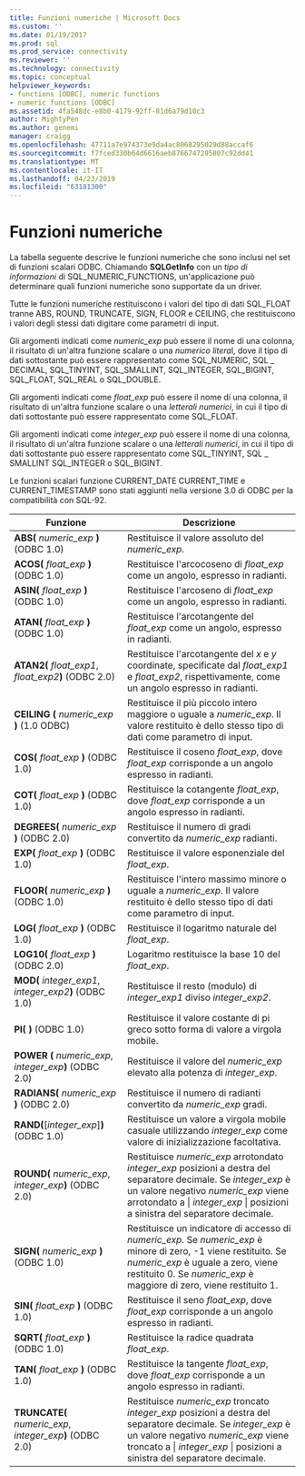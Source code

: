 ```yaml
---
title: Funzioni numeriche | Microsoft Docs
ms.custom: ''
ms.date: 01/19/2017
ms.prod: sql
ms.prod_service: connectivity
ms.reviewer: ''
ms.technology: connectivity
ms.topic: conceptual
helpviewer_keywords:
- functions [ODBC], numeric functions
- numeric functions [ODBC]
ms.assetid: 4fa548dc-e8b0-4179-92ff-81d6a79d10c3
author: MightyPen
ms.author: genemi
manager: craigg
ms.openlocfilehash: 47711a7e974373e9da4ac8068295029d88accaf6
ms.sourcegitcommit: f7fced330b64d6616aeb8766747295807c92dd41
ms.translationtype: MT
ms.contentlocale: it-IT
ms.lasthandoff: 04/23/2019
ms.locfileid: "63181300"
---
```

# <a name="numeric-functions"></a>Funzioni numeriche
La tabella seguente descrive le funzioni numeriche che sono inclusi nel set di funzioni scalari ODBC. Chiamando **SQLGetInfo** con un *tipo di informazioni* di SQL_NUMERIC_FUNCTIONS, un'applicazione può determinare quali funzioni numeriche sono supportate da un driver.  
  
 Tutte le funzioni numeriche restituiscono i valori del tipo di dati SQL_FLOAT tranne ABS, ROUND, TRUNCATE, SIGN, FLOOR e CEILING, che restituiscono i valori degli stessi dati digitare come parametri di input.  
  
 Gli argomenti indicati come *numeric_exp* può essere il nome di una colonna, il risultato di un'altra funzione scalare o una *numerico litera*l, dove il tipo di dati sottostante può essere rappresentato come SQL_NUMERIC, SQL _ DECIMAL, SQL_TINYINT, SQL_SMALLINT, SQL_INTEGER, SQL_BIGINT, SQL_FLOAT, SQL_REAL o SQL_DOUBLE.  
  
 Gli argomenti indicati come *float_exp* può essere il nome di una colonna, il risultato di un'altra funzione scalare o una *letterali numerici*, in cui il tipo di dati sottostante può essere rappresentato come SQL_FLOAT.  
  
 Gli argomenti indicati come *integer_exp* può essere il nome di una colonna, il risultato di un'altra funzione scalare o una *letterali numerici*, in cui il tipo di dati sottostante può essere rappresentato come SQL_TINYINT, SQL _ SMALLINT SQL_INTEGER o SQL_BIGINT.  
  
 Le funzioni scalari funzione CURRENT_DATE CURRENT_TIME e CURRENT_TIMESTAMP sono stati aggiunti nella versione 3.0 di ODBC per la compatibilità con SQL-92.  
  
|Funzione|Descrizione|  
|--------------|-----------------|  
|**ABS(** _numeric_exp_ **)**  (ODBC 1.0)|Restituisce il valore assoluto del *numeric_exp*.|  
|**ACOS(** _float_exp_ **)**  (ODBC 1.0)|Restituisce l'arcocoseno di *float_exp* come un angolo, espresso in radianti.|  
|**ASIN(** _float_exp_ **)**  (ODBC 1.0)|Restituisce l'arcoseno di *float_exp* come un angolo, espresso in radianti.|  
|**ATAN(** _float_exp_ **)**  (ODBC 1.0)|Restituisce l'arcotangente del *float_exp* come un angolo, espresso in radianti.|  
|**ATAN2(** _float_exp1_, _float_exp2_**)**  (ODBC 2.0)|Restituisce l'arcotangente del *x* e *y* coordinate, specificate dal *float_exp1* e *float_exp2*, rispettivamente, come un angolo espresso in radianti.|  
|**CEILING (** _numeric_exp_ **)** (1.0 ODBC)|Restituisce il più piccolo intero maggiore o uguale a *numeric_exp*. Il valore restituito è dello stesso tipo di dati come parametro di input.|  
|**COS(** _float_exp_ **)**  (ODBC 1.0)|Restituisce il coseno *float_exp*, dove *float_exp* corrisponde a un angolo espresso in radianti.|  
|**COT(** _float_exp_ **)**  (ODBC 1.0)|Restituisce la cotangente *float_exp*, dove *float_exp* corrisponde a un angolo espresso in radianti.|  
|**DEGREES(** _numeric_exp_ **)**  (ODBC 2.0)|Restituisce il numero di gradi convertito da *numeric_exp* radianti.|  
|**EXP(** _float_exp_ **)**  (ODBC 1.0)|Restituisce il valore esponenziale del *float_exp*.|  
|**FLOOR(** _numeric_exp_ **)**  (ODBC 1.0)|Restituisce l'intero massimo minore o uguale a *numeric_exp*. Il valore restituito è dello stesso tipo di dati come parametro di input.|  
|**LOG(** _float_exp_ **)**  (ODBC 1.0)|Restituisce il logaritmo naturale del *float_exp*.|  
|**LOG10(** _float_exp_ **)**  (ODBC 2.0)|Logaritmo restituisce la base 10 del *float_exp*.|  
|**MOD(** _integer_exp1_, _integer_exp2_**)**  (ODBC 1.0)|Restituisce il resto (modulo) di *integer_exp1* diviso *integer_exp2*.|  
|**PI( )**  (ODBC 1.0)|Restituisce il valore costante di pi greco sotto forma di valore a virgola mobile.|  
|**POWER (** _numeric_exp_, _integer_exp_**)** (ODBC 2.0)|Restituisce il valore del *numeric_exp* elevato alla potenza di *integer_exp*.|  
|**RADIANS(** _numeric_exp_ **)**  (ODBC 2.0)|Restituisce il numero di radianti convertito da *numeric_exp* gradi.|  
|**RAND(**[*integer_exp*]**)**  (ODBC 1.0)|Restituisce un valore a virgola mobile casuale utilizzando *integer_exp* come valore di inizializzazione facoltativa.|  
|**ROUND(** _numeric_exp_, _integer_exp_**)**  (ODBC 2.0)|Restituisce *numeric_exp* arrotondato *integer_exp* posizioni a destra del separatore decimale. Se *integer_exp* è un valore negativo *numeric_exp* viene arrotondato a &#124; *integer_exp* &#124; posizioni a sinistra del separatore decimale.|  
|**SIGN(** _numeric_exp_ **)**  (ODBC 1.0)|Restituisce un indicatore di accesso di *numeric_exp*. Se *numeric_exp* è minore di zero, -1 viene restituito. Se *numeric_exp* è uguale a zero, viene restituito 0. Se *numeric_exp* è maggiore di zero, viene restituito 1.|  
|**SIN(** _float_exp_ **)**  (ODBC 1.0)|Restituisce il seno *float_exp*, dove *float_exp* corrisponde a un angolo espresso in radianti.|  
|**SQRT(** _float_exp_ **)**  (ODBC 1.0)|Restituisce la radice quadrata *float_exp*.|  
|**TAN(** _float_exp_ **)**  (ODBC 1.0)|Restituisce la tangente *float_exp*, dove *float_exp* corrisponde a un angolo espresso in radianti.|  
|**TRUNCATE(** _numeric_exp_, _integer_exp_**)**  (ODBC 2.0)|Restituisce *numeric_exp* troncato *integer_exp* posizioni a destra del separatore decimale. Se *integer_exp* è un valore negativo *numeric_exp* viene troncato a &#124; *integer_exp* &#124; posizioni a sinistra del separatore decimale.|
